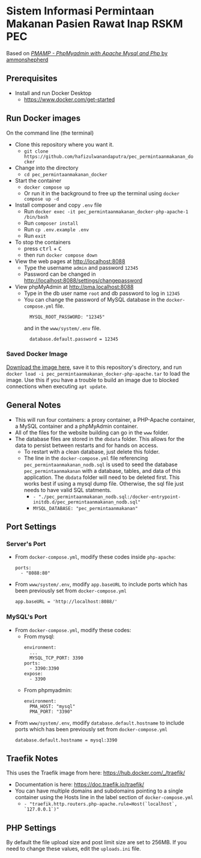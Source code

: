 # Sistem Informasi Permintaan Makanan Pasien Rawat Inap RSKM PEC

Based on [_PMAMP - PhpMyadmin with Apache Mysql and Php_ by ammonshepherd](https://github.com/ammonshepherd/pmamp)

## Prerequisites

- Install and run Docker Desktop
  - [https://www.docker.com/get-started ](https://www.docker.com/get-started)

## Run Docker images

On the command line (the terminal)

- Clone this repository where you want it.
  - `git clone https://github.com/hafizulwanandaputra/pec_permintaanmakanan_docker`
- Change into the directory
  - `cd pec_permintaanmakanan_docker`
- Start the container
  - `docker compose up`
  - Or run it in the background to free up the terminal using `docker compose up -d`
- Install composer and copy `.env` file
  - Run `docker exec -it pec_permintaanmakanan_docker-php-apache-1 /bin/bash`
  - Run `composer install`
  - Run `cp .env.example .env`
  - Run `exit`
- To stop the containers
  - press <kbd>ctrl</kbd> + <kbd>C</kbd>
  - then run `docker compose down`
- View the web pages at [http://localhost:8088](http://localhost:8088)
  - Type the username `admin` and password `12345`
  - Password can be changed in [http://localhost:8088/settings/changepassword ](http://localhost:8088/settings/changepassword)
- View phpMyAdmin at [http://pma.localhost:8088 ](http://pma.localhost:8088)
  - Type in the db user name `root` and db password to log in `12345`
  - You can change the password of MySQL database in the `docker-compose.yml` file.
    ```
      MYSQL_ROOT_PASSWORD: "12345"
    ```
    and in the `www/system/.env` file.
    ```
      database.default.password = 12345
    ```

### Saved Docker Image

[Download the image here](https://drive.google.com/file/d/1BwqKhAvlpO6a1iYQwWfgP0hWfY-MlMYS/view?usp=sharing), save it to this repository's directory, and run `docker load -i pec_permintaanmakanan_docker-php-apache.tar` to load the image. Use this if you have a trouble to build an image due to blocked connections when executing `apt update`.

## General Notes

- This will run four containers: a proxy container, a PHP-Apache container, a MySQL container and a phpMyAdmin container.
- All of the files for the website building can go in the `www` folder.
- The database files are stored in the `dbdata` folder. This allows for the data to persist between restarts and for hands on access.
  - To restart with a clean database, just delete this folder.
  - The line in the `docker-compose.yml` file referencing `pec_permintaanmakanan_nodb.sql` is used to seed the database `pec_permintaanmakanan` with a database, tables, and data of this application. The `dbdata` folder will need to be deleted first. This works best if using a mysql dump file. Otherwise, the sql file just needs to have valid SQL statments.
    - `- "./pec_permintaanmakanan_nodb.sql:/docker-entrypoint-initdb.d/pec_permintaanmakanan_nodb.sql"`
    - `MYSQL_DATABASE: "pec_permintaanmakanan"`

## Port Settings

### Server's Port

- From `docker-compose.yml`, modify these codes inside `php-apache`:
  ```
  ports:
    - "8088:80"
  ```
- From `www/system/.env`, modify `app.baseURL` to include ports which has been previously set from `docker-compose.yml`
  ```
  app.baseURL = 'http://localhost:8088/'
  ```

### MySQL's Port

- From `docker-compose.yml`, modify these codes:
  - From mysql:
    ```
    environment:
      ...
      MYSQL_TCP_PORT: 3390
    ports:
      - 3390:3390
    expose:
      - 3390
    ```
  - From phpmyadmin:
    ```
    environment:
      PMA_HOST: "mysql"
      PMA_PORT: "3390"
    ```
- From `www/system/.env`, modify `database.default.hostname` to include ports which has been previously set from `docker-compose.yml`
  ```
  database.default.hostname = mysql:3390
  ```

## Traefik Notes

This uses the Traefik image from here: https://hub.docker.com/_/traefik/

- Documentation is here: https://doc.traefik.io/traefik/
- You can have multiple domains and subdomains pointing to a single container using the Hosts line in the label section of `docker-compose.yml`
  - `` - "traefik.http.routers.php-apache.rule=Host(`localhost`, `127.0.0.1`)" ``

## PHP Settings

By default the file upload size and post limit size are set to 256MB. If you
need to change these values, edit the `uploads.ini` file.
